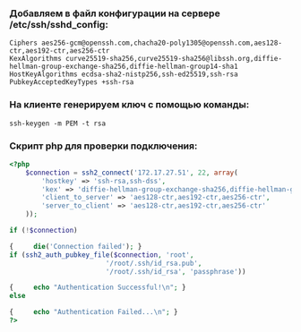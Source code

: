 ### Добавляем в файл конфигурации на сервере /etc/ssh/sshd_config:

```
Ciphers aes256-gcm@openssh.com,chacha20-poly1305@openssh.com,aes128-ctr,aes192-ctr,aes256-ctr
KexAlgorithms curve25519-sha256,curve25519-sha256@libssh.org,diffie-hellman-group-exchange-sha256,diffie-hellman-group14-sha1
HostKeyAlgorithms ecdsa-sha2-nistp256,ssh-ed25519,ssh-rsa
PubkeyAcceptedKeyTypes +ssh-rsa
```

### На клиенте генерируем ключ с помощью команды:

`ssh-keygen -m PEM -t rsa`

### Скрипт php для проверки подключения:

 ```php
<?php
     $connection = ssh2_connect('172.17.27.51', 22, array(
         'hostkey' => 'ssh-rsa,ssh-dss',
         'kex' => 'diffie-hellman-group-exchange-sha256,diffie-hellman-group14-sha1',
         'client_to_server' => 'aes128-ctr,aes192-ctr,aes256-ctr',
         'server_to_client' => 'aes128-ctr,aes192-ctr,aes256-ctr'
     ));

if (!$connection)

{     die('Connection failed'); }
if (ssh2_auth_pubkey_file($connection, 'root',
                         '/root/.ssh/id_rsa.pub',
                         '/root/.ssh/id_rsa', 'passphrase'))

{     echo "Authentication Successful!\n"; }
else

{     echo "Authentication Failed...\n"; }
?>
```
